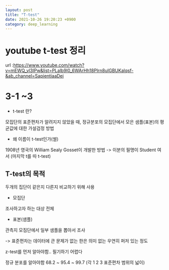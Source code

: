 ```yaml
---
layout: post
title: "T-test"
date: 2021-10-26 19:20:23 +0900
category: deep_learning
---
```


# youtube t-test 정리

url :https://www.youtube.com/watch?v=mEWQ_vl3IPw&list=PLalb9l0_6WArHh18Plrn8uIGBUKalqsf-&ab_channel=SapientiaaDei



# 3-1 ~3

- t-test 란?

모집단의 표준편차가 알려지지 않았을 때, 정규분포의 모집단에서 모은 샘플(표본)의 평균값에 대한 가설검정 방법

- 왜 이름이 t-test인가(썰)

1908년 영국의 William Sealy Gosset이 개발한 방법 -> 이분의 필명이 Student 여서 (마지막 t를 따 t-test)



## T-test의 목적

두개의 집단이 같은지 다른지 비교하기 위해 사용 



- 모집단

조사하고자 하는 대상 전체

- 표본(샘플)

관측지 모짐단에서 일부 샘플을 뽑아서 조사 



-> 표준편차는 데이터에 큰 문제가 없는 한은 의미 없는 우연히 퍼저 있는 정도



z-test를 먼저 알아야함.. 필기하기 어렵다



정규 분포를 알아야함  68.2 ~ 95.4 ~ 99.7 (각 1 2 3 표준편차 범위의 넓이)







